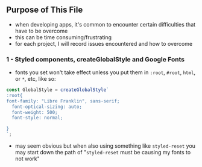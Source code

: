 ## Purpose of This File

- when developing apps, it's common to encounter certain difficulties that have to be overcome
- this can be time consuming/frustrating
- for each project, I will record issues encountered and how to overcome

### 1 - Styled components, createGlobalStyle and Google Fonts

- fonts you set won't take effect unless you put them in `:root`, `#root`, `html`, or `*`, etc, like so:

```js
const GlobalStyle = createGlobalStyle`
:root{
font-family: "Libre Franklin", sans-serif;
  font-optical-sizing: auto;
  font-weight: 500;
  font-style: normal;

}
`;
```

- may seem obvious but when also using something like `styled-reset` you may start down the path of "`styled-reset` must be causing my fonts to not work"
